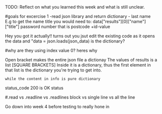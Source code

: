 TODO: Reflect on what you learned this week and what is still unclear.

#goals for excercise 1
-read json library and return dictionary
    - last name
        E.g to get the name title you would need to:
         data["results"][0]["name"]["title"]
    password
    number that is postcode +id-value

Hey you got it actually!!
turns out you jsut edit the existing code as it opens the data and "data = json.loads(json_data) is the dictionary?

#why are they using index value 0?
heres why

Open bracket makes the entire json file a dictionay
    The values of results is a list [SQUARE BRACKETS]
        Inside it is a dictionary, thus the first element in that list is the dictionary you're trying to get into.

    while the content in info is pure dictionary


status_code 200 is OK status

#.read vs .readline vs .readlines
    block vs single line vs all the line

Go down into week 4 before testing to really hone in